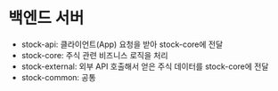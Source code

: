 # 백엔드 서버

- stock-api: 클라이언트(App) 요청을 받아 stock-core에 전달
- stock-core: 주식 관련 비즈니스 로직을 처리
- stock-external: 외부 API 호출해서 얻은 주식 데이터를 stock-core에 전달
- stock-common: 공통
